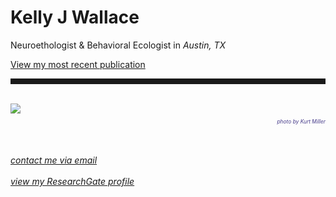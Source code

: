 <body>
		
<div class="container">
<div class="blurb">
<h1>Kelly J Wallace</h1>
<p>Neuroethologist & Behavioral Ecologist in <em>Austin, TX</em> <br>
	
<a href="https://www.sciencedirect.com/science/article/pii/S0018506X17302027#!">View my most recent publication</a></p>
<hr style="height:9px;color:#84949B"><br>	
	
<img src="/images/Bigbend2.JPG">
<p style="text-align:right;font-size:60%"><i><font color="darkslateblue">photo by Kurt Miller</font></i><br></p>


<br><br>
<a href="mailto:kwallace@utexas.edu"><i>contact me via email</i></a><br><br>
<a href="https://www.researchgate.net/profile/Kelly_Wallace2"><i>view my ResearchGate profile</i></a>


